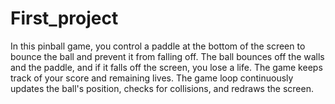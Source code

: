 # First_project
In this pinball game, you control a paddle at the bottom of the screen to bounce the ball and prevent it from falling off. The ball bounces off the walls and the paddle, and if it falls off the screen, you lose a life. The game keeps track of your score and remaining lives. The game loop continuously updates the ball's position, checks for collisions, and redraws the screen. 
